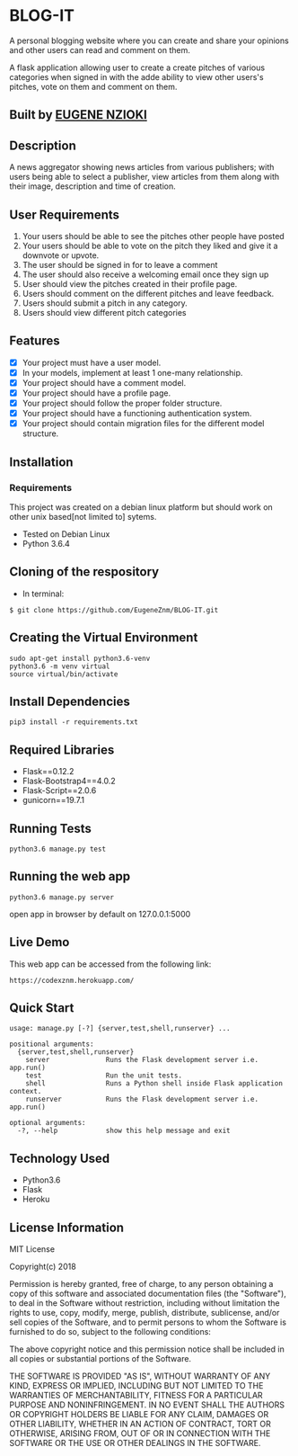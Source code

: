 # BLOG-IT
A personal blogging website where you can create and share your opinions and other users can read and comment on them.

A flask application allowing user to create a create pitches of various categories when signed in with the adde ability to view other users's pitches, vote on them and comment on them.

## Built by [EUGENE NZIOKI](https://github.com/EugeneZnm)

## Description

A news aggregator showing news articles from various publishers; with users being able to select a publisher, view articles from them along with their image, description and time of creation.

## User Requirements

 1. Your users should be able to see the pitches other people have posted
 2. Your users should be able to vote on the pitch they liked and give it a downvote or upvote.
 3. The user should be signed in for to leave a comment
 4. The user should also receive a welcoming email once they sign up
 5. User should view the pitches created in their profile page.
 6. Users should comment on the different pitches and leave feedback.
 7. Users should submit a pitch in any category.
 8. Users should view different pitch categories

## Features

  -[x] Your project must have a user model.
  -[x] In your models, implement at least 1 one-many relationship.
  -[x] Your project should have a comment model.
  -[x] Your project should have a profile page.
  -[x] Your project should follow the proper folder structure.
  -[x] Your project should have a functioning authentication system.
  -[x] Your project should contain migration files for the different model structure.

## Installation

### Requirements
This project was created on a debian linux platform but should work on other unix based[not limited to] sytems.

* Tested on Debian Linux
* Python 3.6.4

## Cloning of the respository
   * In terminal:
   
    $ git clone https://github.com/EugeneZnm/BLOG-IT.git
    
## Creating the Virtual Environment

    sudo apt-get install python3.6-venv
    python3.6 -m venv virtual
    source virtual/bin/activate

## Install Dependencies

    pip3 install -r requirements.txt
    
## Required Libraries     
   * Flask==0.12.2
   * Flask-Bootstrap4==4.0.2
   * Flask-Script==2.0.6
   * gunicorn==19.7.1
   
## Running Tests

    python3.6 manage.py test
    
## Running the web app 
    python3.6 manage.py server
   
   open app in browser by default on 127.0.0.1:5000

## Live Demo

This web app can be accessed from the following link:

    https://codexznm.herokuapp.com/ 
    
## Quick Start

    usage: manage.py [-?] {server,test,shell,runserver} ...

    positional arguments:
      {server,test,shell,runserver}
        server              Runs the Flask development server i.e. app.run()
        test                Run the unit tests.
        shell               Runs a Python shell inside Flask application context.
        runserver           Runs the Flask development server i.e. app.run()
    
    optional arguments:
      -?, --help            show this help message and exit
      
## Technology Used

   * Python3.6
   * Flask   
   * Heroku
   
## License Information

   MIT License

Copyright(c) 2018

Permission is hereby granted, free of charge, to any person obtaining a copy of this software and associated documentation files (the "Software"), to deal in the Software without restriction, including without limitation the rights to use, copy, modify, merge, publish, distribute, sublicense, and/or sell copies of the Software, and to permit persons to whom the Software is furnished to do so, subject to the following conditions:

The above copyright notice and this permission notice shall be included in all copies or substantial portions of the Software.

THE SOFTWARE IS PROVIDED "AS IS", WITHOUT WARRANTY OF ANY KIND, EXPRESS OR IMPLIED, INCLUDING BUT NOT LIMITED TO THE WARRANTIES OF MERCHANTABILITY, FITNESS FOR A PARTICULAR PURPOSE AND NONINFRINGEMENT. IN NO EVENT SHALL THE AUTHORS OR COPYRIGHT HOLDERS BE LIABLE FOR ANY CLAIM, DAMAGES OR OTHER LIABILITY, WHETHER IN AN ACTION OF CONTRACT, TORT OR OTHERWISE, ARISING FROM, OUT OF OR IN CONNECTION WITH THE SOFTWARE OR THE USE OR OTHER DEALINGS IN THE SOFTWARE.
